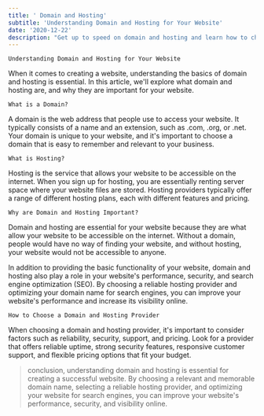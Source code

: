 ```yaml
---
title: ' Domain and Hosting'
subtitle: 'Understanding Domain and Hosting for Your Website'
date: '2020-12-22'
description: "Get up to speed on domain and hosting and learn how to choose the right options for your website. Our comprehensive guide covers everything you need to know about domain registration, website hosting, and server management. Discover the differences between shared, VPS, and dedicated hosting, and learn how to optimize your website's performance and security. Learn how to choose the right domain name, configure your DNS settings, and set up email accounts. Discover the latest trends in web hosting and learn how to apply them to your website to enhance your online presence."
---
```


```
Understanding Domain and Hosting for Your Website
```

When it comes to creating a website, understanding the basics of domain and hosting is essential. In this article, we'll explore what domain and hosting are, and why they are important for your website.

```
What is a Domain?
```

A domain is the web address that people use to access your website. It typically consists of a name and an extension, such as .com, .org, or .net. Your domain is unique to your website, and it's important to choose a domain that is easy to remember and relevant to your business.

```
What is Hosting?
```

Hosting is the service that allows your website to be accessible on the internet. When you sign up for hosting, you are essentially renting server space where your website files are stored. Hosting providers typically offer a range of different hosting plans, each with different features and pricing.

```
Why are Domain and Hosting Important?
```

Domain and hosting are essential for your website because they are what allow your website to be accessible on the internet. Without a domain, people would have no way of finding your website, and without hosting, your website would not be accessible to anyone.

In addition to providing the basic functionality of your website, domain and hosting also play a role in your website's performance, security, and search engine optimization (SEO). By choosing a reliable hosting provider and optimizing your domain name for search engines, you can improve your website's performance and increase its visibility online.

```
How to Choose a Domain and Hosting Provider
```

When choosing a domain and hosting provider, it's important to consider factors such as reliability, security, support, and pricing. Look for a provider that offers reliable uptime, strong security features, responsive customer support, and flexible pricing options that fit your budget.

> conclusion, understanding domain and hosting is essential for creating a successful website. By choosing a relevant and memorable domain name, selecting a reliable hosting provider, and optimizing your website for search engines, you can improve your website's performance, security, and visibility online.
